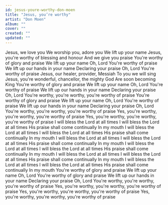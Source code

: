 ```yaml
---
id: jesus-youre-worthy-don-moen
title: "Jesus, you’re worthy"
artist: "Don Moen"
album: ""
cover: ""
created: ""
updated: ""
---
```


Jesus, we love you
We worship you, adore you
We lift up your name
Jesus, you're worthy of blessing and honour
And we give you praise
You're worthy of glory and praise
We lift up your name
Oh, Lord
You're worthy of praise
We lift up our hands in your name
Declaring your praise
Oh, Lord
You're worthy of praise
Jesus, our healer, provider, Messiah
To you we will sing
Jesus, you're wonderful, chancellor, the mighty God
Are soon becoming King
You're worthy of glory and praise
We lift up your name
Oh, Lord
You're worthy of praise
We lift up our hands in your name
Declaring your praise
Oh, Lord
You're worthy, you're worthy, you're worthy of praise
You're worthy of glory and praise
We lift up your name
Oh, Lord
You're worthy of praise
We lift up our hands in your name
Declaring your praise
Oh, Lord
You're worthy, you're worthy, you're worthy of praise
Yes, you're worthy, you're worthy, you're worthy of praise
Yes, you're worthy, you're worthy, you're worthy of praise
I will bless the Lord at all times
I will bless the Lord at all times
His praise shall come continually
In my mouth
I will bless the Lord at all times
I will bless the Lord at all times
His praise shall come continually
In my mouth
I will bless the Lord at all times
I will bless the Lord at all times
His praise shall come continually
In my mouth
I will bless the Lord at all times
I will bless the Lord at all times
His praise shall come continually
In my mouth
I will bless the Lord at all times
I will bless the Lord at all times
His praise shall come continually
In my mouth
I will bless the Lord at all times
I will bless the Lord at all times
His praise shall come continually
In my mouth
You're worthy of glory and praise
We lift up your name
Oh, Lord
You're worthy of glory and praise
We lift up our hands in your name
Declaring your praise
Oh, Lord
You're worthy, you're worthy, you're worthy of praise
Yes, you're worthy, you're worthy, you're worthy of praise
Yes, you're worthy, you're worthy, you're worthy of praise
Yes, you're worthy, you're worthy, you're worthy of praise